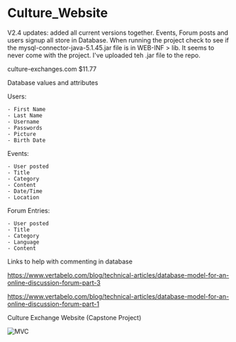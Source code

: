 # Culture_Website
V2.4 updates: added all current versions together. Events, Forum posts and users signup all store in Database.
When running the project check to see if the mysql-connector-java-5.1.45.jar file is in WEB-INF > lib. It seems to never come with the project. I've uploaded teh .jar file to the repo.


culture-exchanges.com $11.77

Database values and attributes

Users: 

	- First Name
	- Last Name
	- Username 
	- Passwords
	- Picture
	- Birth Date


Events: 

	- User posted
	- Title
	- Category
	- Content
	- Date/Time 
	- Location


Forum Entries: 

	- User posted
	- Title
	- Category
	- Language
	- Content


Links to help with commenting in database

https://www.vertabelo.com/blog/technical-articles/database-model-for-an-online-discussion-forum-part-3

https://www.vertabelo.com/blog/technical-articles/database-model-for-an-online-discussion-forum-part-1


Culture Exchange Website (Capstone Project)

![MVC](https://i0.wp.com/krazytech.com/wp-content/uploads/Model-View-Controller-design-pattern-implementation-in-Java.png?w=597&ssl=1)



